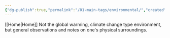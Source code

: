 ```yaml
---
{"dg-publish":true,"permalink":"/01-main-tags/environmental/","created":"2024-10-11T12:57:27.371+05:30","updated":"2024-10-11T13:26:14.000+05:30"}
---
```


[[Home\|Home]]
Not the global warming, climate change type environment, but general observations and notes on one's physical surroundings.

